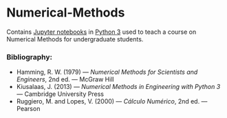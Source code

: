 # Numerical-Methods
Contains [Jupyter
notebooks](https://jupyter-notebook.readthedocs.io/en/stable/) in
[Python 3](https://www.python.org/) used to teach a course on Numerical
Methods for undergraduate students. 

### Bibliography:
* Hamming, R. W. (1979) — _Numerical Methods for Scientists and Engineers_, 2nd
  ed. — McGraw Hill
* Kiusalaas, J. (2013) — _Numerical Methods in Engineering with Python 3_ —
  Cambridge University Press
* Ruggiero, M. and Lopes, V. (2000) — _Cálculo Numérico_, 2nd ed. — Pearson
